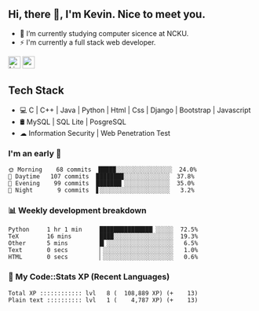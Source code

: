 ## Hi, there 👋, I'm Kevin. Nice to meet you.

- 🌱 I’m currently studying computer sicence at NCKU.
- ⚡ I'm currently a full stack web developer.

<a href="https://www.linkedin.com/in/kevin12686/"><img alt="LinkedIn" src="https://img.shields.io/badge/linkedin%20-%230077B5.svg?&style=for-the-badge&logo=linkedin&logoColor=white" height=25></a>
<a href="https://www.instagram.com/kevin12686/"><img src="https://img.shields.io/badge/instagram-3f729b?&style=for-the-badge&logo=instagram&logoColor=white" height=25></a>

## Tech Stack

* 💻 C | C++ | Java | Python | Html | Css | Django | Bootstrap | Javascript
* 🛢️ MySQL | SQL Lite | PosgreSQL
* ☁ Information Security | Web Penetration Test

### I'm an early 🐤

<!-- early_bird start -->

```text
🌞 Morning    68 commits  █████░░░░░░░░░░░░░░░░  24.0%
🌆 Daytime   107 commits  ███████▉░░░░░░░░░░░░░  37.8%
🌃 Evening    99 commits  ███████▎░░░░░░░░░░░░░  35.0%
🌙 Night       9 commits  ▋░░░░░░░░░░░░░░░░░░░░   3.2%
```

<!-- early_bird end -->

### 📊 Weekly development breakdown

<!-- code_time start -->

```text
Python     1 hr 1 min     ███████████████▏░░░░░  72.5%
TeX        16 mins        ████░░░░░░░░░░░░░░░░░  19.3%
Other      5 mins         █▎░░░░░░░░░░░░░░░░░░░   6.5%
Text       0 secs         ▏░░░░░░░░░░░░░░░░░░░░   1.0%
HTML       0 secs         ▏░░░░░░░░░░░░░░░░░░░░   0.6%
```

<!-- code_time end -->

### 🧰 My Code::Stats XP (Recent Languages)

<!-- codestats start -->

```text
Total XP :::::::::::: lvl   8 (  108,889 XP) (+    13)
Plain text :::::::::: lvl   1 (    4,787 XP) (+    13)
```

<!-- codestats end -->

